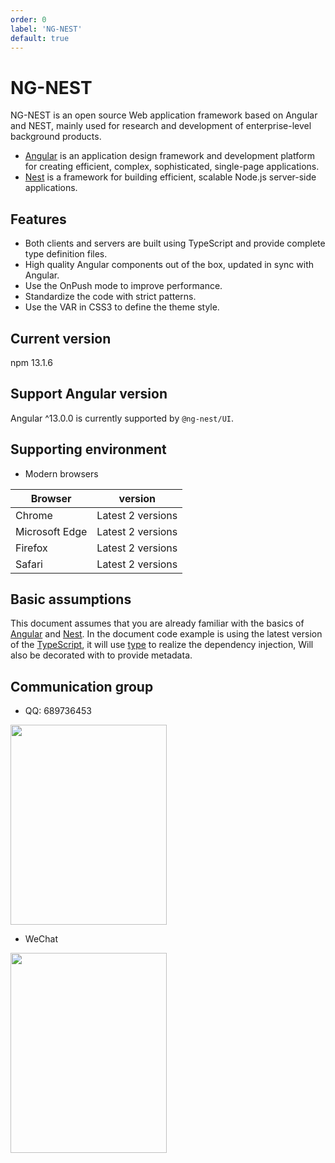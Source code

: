 ```yaml
---
order: 0
label: 'NG-NEST'
default: true
---
```


# NG-NEST

NG-NEST is an open source Web application framework based on Angular and NEST, mainly used for research and development of enterprise-level background products.

- [Angular](https://angular.io/docs) is an application design framework and development platform for creating efficient, complex, sophisticated, single-page applications.
- [Nest](https://docs.nestjs.com/) is a framework for building efficient, scalable Node.js server-side applications.

## Features

- Both clients and servers are built using TypeScript and provide complete type definition files.
- High quality Angular components out of the box, updated in sync with Angular.
- Use the OnPush mode to improve performance.
- Standardize the code with strict patterns.
- Use the VAR in CSS3 to define the theme style.

## Current version

npm 13.1.6

## Support Angular version

Angular ^13.0.0 is currently supported by `@ng-nest/UI`.

## Supporting environment

- Modern browsers

| Browser        | version           |
| -------------- | ----------------- |
| Chrome         | Latest 2 versions |
| Microsoft Edge | Latest 2 versions |
| Firefox        | Latest 2 versions |
| Safari         | Latest 2 versions |

## Basic assumptions

This document assumes that you are already familiar with the basics of [Angular](https://angular.io/docs) and [Nest](https://docs.nestjs.com/). In the document code example is using the latest version of the [TypeScript](https://www.typescriptlang.org/), it will use [type](https://www.typescriptlang.org/docs/handbook/classes.html) to realize the dependency injection, Will also be decorated with [](https://www.typescriptlang.org/docs/handbook/decorators.html) to provide metadata.

## Communication group

- QQ: 689736453

<img src="assets/img/tim.jpg" width="250" height="320" />

- WeChat

<img src="assets/img/weixin.jpg" width="250" height="320" />
